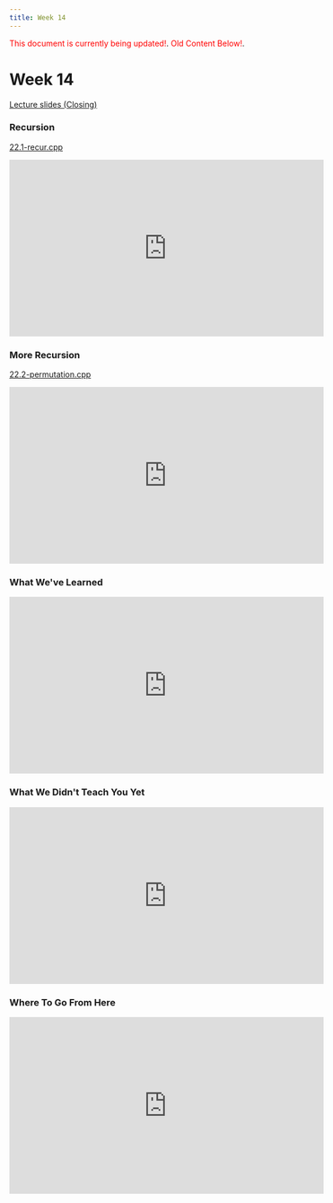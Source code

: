 ```yaml
---
title: Week 14
---
```


<span style="color:red">This document is currently being updated!</span>.
<span style="color:red">Old Content Below!</span>.

# Week 14

[Lecture slides (Closing)](https://docs.google.com/presentation/d/1tRjcdxZeWRBTDfCcu6OxjN_zJZvkbPj63RmugEUlXTs/edit?usp=sharing)

### Recursion

[22.1-recur.cpp](week14/22.1-recur.cpp)

<div align="center">
<iframe width="560" height="315" src="https://www.youtube.com/embed/3KaAZM7tvPQ" frameborder="0" allow="accelerometer; autoplay; clipboard-write; encrypted-media; gyroscope; picture-in-picture" allowfullscreen></iframe>
</div>

### More Recursion

[22.2-permutation.cpp](week14/22.2-permutation.cpp)

<div align="center">
<iframe width="560" height="315" src="https://www.youtube.com/embed/zsk3yTa64zU" frameborder="0" allow="accelerometer; autoplay; clipboard-write; encrypted-media; gyroscope; picture-in-picture" allowfullscreen></iframe>
</div>

### What We've Learned

<div align="center">
<iframe width="560" height="315" src="https://www.youtube.com/embed/mW1zkjkHznM" frameborder="0" allow="accelerometer; autoplay; clipboard-write; encrypted-media; gyroscope; picture-in-picture" allowfullscreen></iframe>
</div>

### What We Didn't Teach You Yet

<div align="center">
<iframe width="560" height="315" src="https://www.youtube.com/embed/t5ZKi4Z8etc" frameborder="0" allow="accelerometer; autoplay; clipboard-write; encrypted-media; gyroscope; picture-in-picture" allowfullscreen></iframe>
</div>

### Where To Go From Here

<div align="center">
<iframe width="560" height="315" src="https://www.youtube.com/embed/BtQkl0WbqGQ" frameborder="0" allow="accelerometer; autoplay; clipboard-write; encrypted-media; gyroscope; picture-in-picture" allowfullscreen></iframe>
</div>

